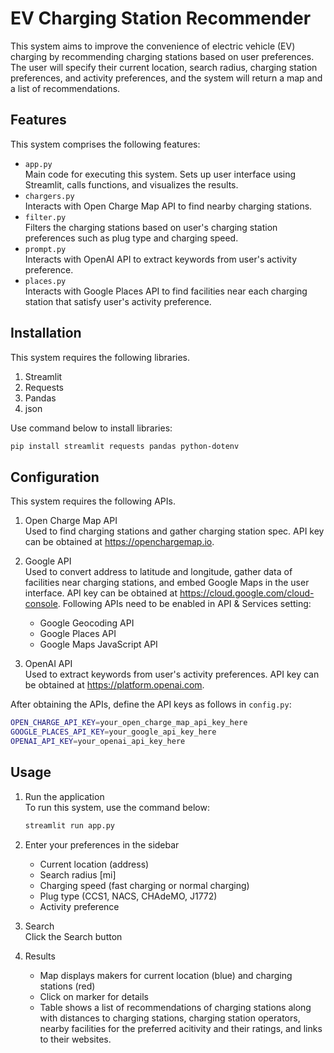 # EV Charging Station Recommender
This system aims to improve the convenience of electric vehicle (EV) charging by recommending charging stations based on user preferences. The user will specify their current location, search radius, charging station preferences, and activity preferences, and the system will return a map and a list of recommendations.

## Features
This system comprises the following features:
- ``app.py`` <br>
  Main code for executing this system. Sets up user interface using Streamlit, calls functions, and visualizes the results.
- ``chargers.py`` <br>
  Interacts with Open Charge Map API to find nearby charging stations.
- ``filter.py`` <br>
  Filters the charging stations based on user's charging station preferences such as plug type and charging speed.
- ``prompt.py`` <br>
  Interacts with OpenAI API to extract keywords from user's activity preference.
- ``places.py`` <br>
  Interacts with Google Places API to find facilities near each charging station that satisfy user's activity preference. 

## Installation
This system requires the following libraries.

1. Streamlit
2. Requests
3. Pandas
4. json

Use command below to install libraries:
```bash
pip install streamlit requests pandas python-dotenv
```

## Configuration
This system requires the following APIs.

1. Open Charge Map API <br>
  Used to find charging stations and gather charging station spec. API key can be obtained at https://openchargemap.io.

2. Google API <br>
  Used to convert address to latitude and longitude, gather data of facilities near charging stations, and embed Google Maps in the user interface. API key can be obtained at https://cloud.google.com/cloud-console. Following APIs need to be enabled in API & Services setting: <br>
    - Google Geocoding API
    - Google Places API
    - Google Maps JavaScript API 

3. OpenAI API <br>
  Used to extract keywords from user's activity preferences. API key can be obtained at https://platform.openai.com.

After obtaining the APIs, define the API keys as follows in ``config.py``:
```bash
OPEN_CHARGE_API_KEY=your_open_charge_map_api_key_here
GOOGLE_PLACES_API_KEY=your_google_api_key_here
OPENAI_API_KEY=your_openai_api_key_here
```

## Usage 
1. Run the application <br>
   To run this system, use the command below:
    ```bash
    streamlit run app.py
    ```
2. Enter your preferences in the sidebar <br>
   - Current location (address)
   - Search radius [mi]
   - Charging speed (fast charging or normal charging)
   - Plug type (CCS1, NACS, CHAdeMO, J1772)
   - Activity preference 

3. Search <br>
   Click the Search button

4. Results <br>
   - Map displays makers for current location (blue) and charging stations (red)
   - Click on marker for details 
   - Table shows a list of recommendations of charging stations along with distances to charging stations, charging station operators, nearby facilities for the preferred acitivity and their ratings, and links to their websites.
